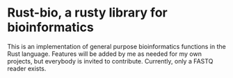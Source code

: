 # Rust-bio, a rusty library for bioinformatics

This is an implementation of general purpose bioinformatics functions in the Rust language.
Features will be added by me as needed for my own projects, but everybody is invited to contribute.
Currently, only a FASTQ reader exists.